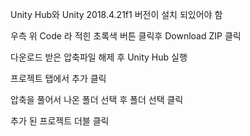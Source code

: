 Unity Hub와 Unity 2018.4.21f1 버전이 설치 되있어야 함

우측 위 Code 라 적힌 초록색 버튼 클릭후 Download ZIP 클릭

다운로드 받은 압축파일 해제 후 Unity Hub 실행

프로젝트 탭에서 추가 클릭

압축을 풀어서 나온 폴더 선택 후 폴더 선택 클릭

추가 된 프로젝트 더블 클릭
